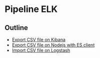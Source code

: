 # Pipeline ELK

## Outline

- [Export CSV file on Kibana](./kibana.md)
- [Export CSV file on Nodejs with ES client](./elasticsearch.md)
- [Import CSV file on Logstash](./logstash.md)
